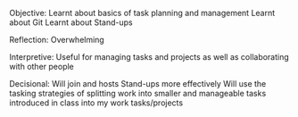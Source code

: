 Objective:
    Learnt about basics of task planning and management
    Learnt about Git
    Learnt about Stand-ups

Reflection:
    Overwhelming

Interpretive:
    Useful for managing tasks and projects as well as collaborating with other people

Decisional:
    Will join and hosts Stand-ups more effectively
    Will use the tasking strategies of splitting work into smaller and manageable tasks introduced in class into my work tasks/projects